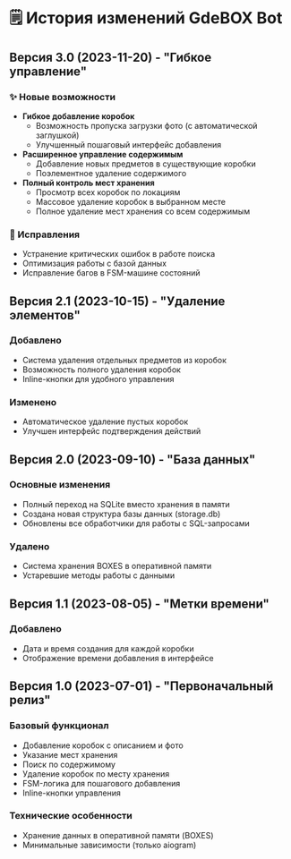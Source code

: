 # 🗒 История изменений GdeBOX Bot

## Версия 3.0 (2023-11-20) - "Гибкое управление"
### ✨ Новые возможности
- **Гибкое добавление коробок**
  - Возможность пропуска загрузки фото (с автоматической заглушкой)
  - Улучшенный пошаговый интерфейс добавления
- **Расширенное управление содержимым**
  - Добавление новых предметов в существующие коробки
  - Поэлементное удаление содержимого
- **Полный контроль мест хранения**
  - Просмотр всех коробок по локациям
  - Массовое удаление коробок в выбранном месте
  - Полное удаление мест хранения со всем содержимым

### 🐞 Исправления
- Устранение критических ошибок в работе поиска
- Оптимизация работы с базой данных
- Исправление багов в FSM-машине состояний

## Версия 2.1 (2023-10-15) - "Удаление элементов"
### Добавлено
- Система удаления отдельных предметов из коробок
- Возможность полного удаления коробок
- Inline-кнопки для удобного управления

### Изменено
- Автоматическое удаление пустых коробок
- Улучшен интерфейс подтверждения действий

## Версия 2.0 (2023-09-10) - "База данных"
### Основные изменения
- Полный переход на SQLite вместо хранения в памяти
- Создана новая структура базы данных (storage.db)
- Обновлены все обработчики для работы с SQL-запросами

### Удалено
- Система хранения BOXES в оперативной памяти
- Устаревшие методы работы с данными

## Версия 1.1 (2023-08-05) - "Метки времени"
### Добавлено
- Дата и время создания для каждой коробки
- Отображение времени добавления в интерфейсе

## Версия 1.0 (2023-07-01) - "Первоначальный релиз"
### Базовый функционал
- Добавление коробок с описанием и фото
- Указание мест хранения
- Поиск по содержимому
- Удаление коробок по месту хранения
- FSM-логика для пошагового добавления
- Inline-кнопки управления

### Технические особенности
- Хранение данных в оперативной памяти (BOXES)
- Минимальные зависимости (только aiogram)
